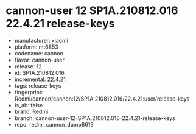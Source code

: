 # cannon-user 12 SP1A.210812.016 22.4.21 release-keys
- manufacturer: xiaomi
- platform: mt6853
- codename: cannon
- flavor: cannon-user
- release: 12
- id: SP1A.210812.016
- incremental: 22.4.21
- tags: release-keys
- fingerprint: Redmi/cannon/cannon:12/SP1A.210812.016/22.4.21:user/release-keys
- is_ab: false
- brand: Redmi
- branch: cannon-user-12-SP1A.210812.016-22.4.21-release-keys
- repo: redmi_cannon_dump8619
